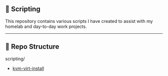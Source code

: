 ## 📜 Scripting

This repository contains various scripts I have created to assist with my homelab and day-to-day work projects.

---

## 📂 Repo Structure

scripting/
- [kvm-virt-install](https://github.com/raoulmoise/scripting/blob/b76ecd6acb1c7589d85571e7cedd42488fca5855/virt-install.sh)
